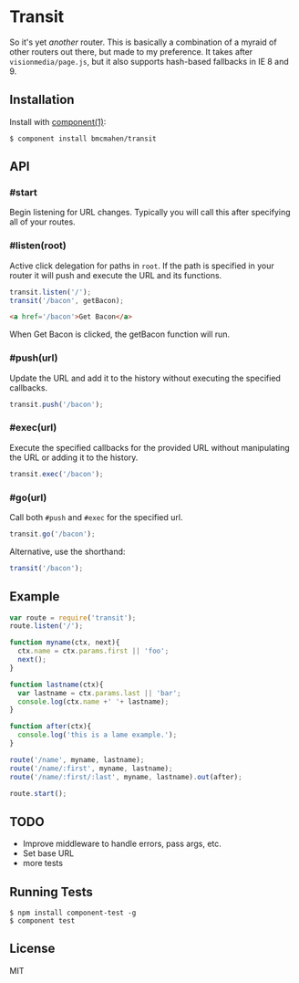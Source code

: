 
# Transit

  So it's yet _another_ router. This is basically a combination of a myraid of other routers out there, but made to my preference. It takes after `visionmedia/page.js`, but it also supports hash-based fallbacks in IE 8 and 9. 


## Installation

  Install with [component(1)](http://component.io):

    $ component install bmcmahen/transit

## API

### #start

Begin listening for URL changes. Typically you will call this after specifying all of your routes.

### #listen(root)

Active click delegation for paths in `root`. If the path is specified in your router it will push and execute the URL and its functions. 

```javascript
transit.listen('/');
transit('/bacon', getBacon);
```

```html
<a href='/bacon'>Get Bacon</a>
```

When Get Bacon is clicked, the getBacon function will run.

### #push(url)

Update the URL and add it to the history without executing the specified callbacks.

```javascript
transit.push('/bacon');
```

### #exec(url)

Execute the specified callbacks for the provided URL without manipulating the URL or adding it to the history.

```javascript
transit.exec('/bacon');
```

### #go(url)

Call both `#push` and `#exec` for the specified url.

```javascript
transit.go('/bacon');
```

Alternative, use the shorthand:

```javascript
transit('/bacon');
```


## Example

```javascript
var route = require('transit');
route.listen('/');

function myname(ctx, next){
  ctx.name = ctx.params.first || 'foo';
  next();
}

function lastname(ctx){
  var lastname = ctx.params.last || 'bar';
  console.log(ctx.name +' '+ lastname);
}

function after(ctx){
  console.log('this is a lame example.');
}

route('/name', myname, lastname);
route('/name/:first', myname, lastname);
route('/name/:first/:last', myname, lastname).out(after);

route.start();
```

## TODO

- Improve middleware to handle errors, pass args, etc.
- Set base URL
- more tests

## Running Tests

    $ npm install component-test -g
    $ component test

## License

  MIT

